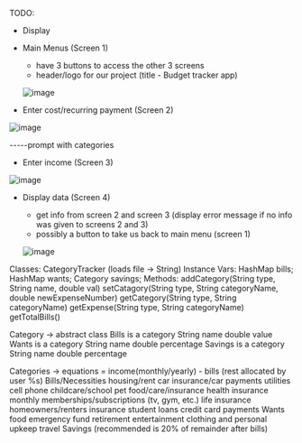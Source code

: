 TODO:
- Display
- Main Menus (Screen 1)
  - have 3 buttons to access the other 3 screens 
  - header/logo for our project (title - Budget tracker app)
  
  ![image](https://user-images.githubusercontent.com/80778373/234632602-d23363bb-0536-45a5-b3b6-1a7b4112864a.png)


  
- Enter cost/recurring payment (Screen 2)

![image](https://user-images.githubusercontent.com/80778373/234632926-1d9181a5-1ca0-4437-a974-f1b71abda24b.png)


-----prompt with categories
- Enter income (Screen 3)

![image](https://user-images.githubusercontent.com/80778373/234633444-fc1c8dc3-7bea-49ba-86c9-cc5801d4414e.png)


- Display data (Screen 4)
  - get info from screen 2 and screen 3 (display error message if no info was given to screens 2 and 3)
  - possibly a button to take us back to main menu (screen 1)
  
  ![image](https://user-images.githubusercontent.com/80778373/234633599-86ad26d7-32dd-4374-92d8-3350af975201.png)




Classes:
CategoryTracker (loads file -> String)
	Instance Vars:
		HashMap<Category> bills;
		HashMap<Category> wants;
		Category savings;
	Methods:
		addCategory(String type, String name, double val)
		setCatagory(String type, String categoryName, double newExpenseNumber)
		getCategory(String type, String categoryName)
		getExpense(String type, String categoryName)
		getTotalBills()

Category -> abstract class
	Bills is a category
		String name
		double value
	Wants is a category
		String name
		double percentage
	Savings is a category
		String name
		double percentage
	
Categories -> equations = income(monthly/yearly) - bills (rest allocated by user %s)
Bills/Necessities
	housing/rent
	car insurance/car payments
	utilities
	cell phone
	childcare/school
	pet food/care/insurance
	health insurance
	monthly memberships/subscriptions (tv, gym, etc.)
	life insurance
	homeowners/renters insurance
	student loans
	credit card payments
Wants
	food
	emergency fund
	retirement
	entertainment
	clothing and personal upkeep
	travel
Savings (recommended is 20% of remainder after bills)
